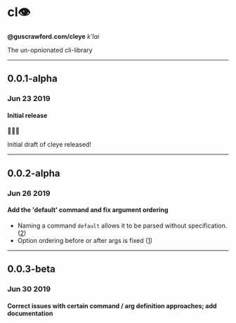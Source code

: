 # cl👁

**@guscrawford.com/cleye** *k'lai*

The un-opnionated cli-library

----

## 0.0.1-alpha
### Jun 23 2019
#### Initial release

🎉🎈🎊

Initial draft of cleye released!

----

## 0.0.2-alpha
### Jun 26 2019
#### Add the 'default' command and fix argument ordering

- Naming a command `default` allows it to be parsed without specification. ([2](https://github.com/guscrawford-com/cleye/issues/2))
- Option ordering before or after args is fixed ([1](https://github.com/guscrawford-com/cleye/issues/1))

----

## 0.0.3-beta
### Jun 30 2019
#### Correct issues with certain command / arg definition approaches; add documentation
